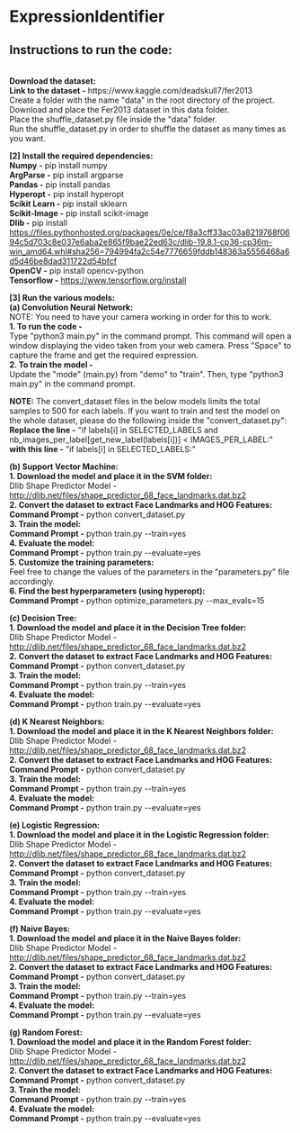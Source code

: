# ExpressionIdentifier

<h2>Instructions to run the code:</h2><br>
<b>Download the dataset:</b><br>
<b>Link to the dataset -</b> https://www.kaggle.com/deadskull7/fer2013<br>
Create a folder with the name "data" in the root directory of the project. Download and place the Fer2013 dataset in this data folder.<br>
Place the shuffle_dataset.py file inside the "data" folder.<br>
Run the shuffle_dataset.py in order to shuffle the dataset as many times as you want.<br>

<b>[2] Install the required dependencies:</b><br>
<b>Numpy -</b> pip install numpy<br>
<b>ArgParse -</b> pip install argparse<br>
<b>Pandas -</b> pip install pandas<br>
<b>Hyperopt -</b> pip install hyperopt<br>
<b>Scikit Learn -</b> pip install sklearn<br>
<b>Scikit-Image -</b> pip install scikit-image<br>
<b>Dlib -</b> pip install https://files.pythonhosted.org/packages/0e/ce/f8a3cff33ac03a8219768f0694c5d703c8e037e6aba2e865f9bae22ed63c/dlib-19.8.1-cp36-cp36m-win_amd64.whl#sha256=794994fa2c54e7776659fddb148363a5556468a6d5d46be8dad311722d54bfcf<br>
<b>OpenCV -</b> pip install opencv-python<br>
<b>Tensorflow -</b> https://www.tensorflow.org/install<br>


<b>[3] Run the various models:</b><br>
<b>(a) Convolution Neural Network:</b><br>
NOTE: You need to have your camera working in order for this to work.<br>
<b>1. To run the code -</b><br> Type "python3 main.py" in the command prompt. This command will open a window displaying the video taken from your web camera. Press "Space" to capture the frame and get the required expression.<br>
<b>2. To train the model -</b><br> Update the "mode" (main.py) from "demo" to "train". Then, type "python3 main.py" in the command prompt.<br>


<b>NOTE:</b> The convert_dataset files in the below models limits the total samples to 500 for each labels. If you want to train and test the model on the whole dataset, please do the following inside the "convert_dataset.py":<br>
<b>Replace the line -</b> "if labels[i] in SELECTED_LABELS and nb_images_per_label[get_new_label(labels[i])] < IMAGES_PER_LABEL:"<br>
<b>with this line -</b> "if labels[i] in SELECTED_LABELS:"<br>


<b>(b) Support Vector Machine:</b><br>
<b>1. Download the model and place it in the SVM folder:</b><br>
Dlib Shape Predictor Model - http://dlib.net/files/shape_predictor_68_face_landmarks.dat.bz2<br>
<b>2. Convert the dataset to extract Face Landmarks and HOG Features:</b><br>
<b>Command Prompt -</b> python convert_dataset.py<br>
<b>3. Train the model:</b><br>
<b>Command Prompt -</b> python train.py --train=yes<br>
<b>4. Evaluate the model:</b><br>
<b>Command Prompt -</b> python train.py --evaluate=yes<br>
<b>5. Customize the training parameters:</b><br>
Feel free to change the values of the parameters in the "parameters.py" file accordingly.</b><br>
<b>6. Find the best hyperparameters (using hyperopt):</b><br>
<b>Command Prompt -</b> python optimize_parameters.py --max_evals=15<br>


<b>(c) Decision Tree:</b><br>
<b>1. Download the model and place it in the Decision Tree folder:</b><br>
Dlib Shape Predictor Model - http://dlib.net/files/shape_predictor_68_face_landmarks.dat.bz2<br>
<b>2. Convert the dataset to extract Face Landmarks and HOG Features:</b><br>
<b>Command Prompt -</b> python convert_dataset.py<br>
<b>3. Train the model:</b><br>
<b>Command Prompt -</b> python train.py --train=yes<br>
<b>4. Evaluate the model:</b><br>
<b>Command Prompt -</b> python train.py --evaluate=yes<br>


<b>(d) K Nearest Neighbors:</b><br>
<b>1. Download the model and place it in the K Nearest Neighbors folder:</b><br>
Dlib Shape Predictor Model - http://dlib.net/files/shape_predictor_68_face_landmarks.dat.bz2<br>
<b>2. Convert the dataset to extract Face Landmarks and HOG Features:</b><br>
<b>Command Prompt -</b> python convert_dataset.py<br>
<b>3. Train the model:</b><br>
<b>Command Prompt -</b> python train.py --train=yes<br>
<b>4. Evaluate the model:</b><br>
<b>Command Prompt -</b> python train.py --evaluate=yes<br>


<b>(e) Logistic Regression:</b><br>
<b>1. Download the model and place it in the Logistic Regression folder:</b><br>
Dlib Shape Predictor Model - http://dlib.net/files/shape_predictor_68_face_landmarks.dat.bz2<br>
<b>2. Convert the dataset to extract Face Landmarks and HOG Features:</b><br>
<b>Command Prompt -</b> python convert_dataset.py<br>
<b>3. Train the model:</b><br>
<b>Command Prompt -</b> python train.py --train=yes<br>
<b>4. Evaluate the model:</b><br>
<b>Command Prompt -</b> python train.py --evaluate=yes<br>


<b>(f) Naive Bayes:</b><br>
<b>1. Download the model and place it in the Naive Bayes folder:</b><br>
Dlib Shape Predictor Model - http://dlib.net/files/shape_predictor_68_face_landmarks.dat.bz2<br>
<b>2. Convert the dataset to extract Face Landmarks and HOG Features:</b><br>
<b>Command Prompt -</b> python convert_dataset.py<br>
<b>3. Train the model:</b><br>
<b>Command Prompt -</b> python train.py --train=yes<br>
<b>4. Evaluate the model:</b><br>
<b>Command Prompt -</b> python train.py --evaluate=yes<br>


<b>(g) Random Forest:</b><br>
<b>1. Download the model and place it in the Random Forest folder:</b><br>
Dlib Shape Predictor Model - http://dlib.net/files/shape_predictor_68_face_landmarks.dat.bz2<br>
<b>2. Convert the dataset to extract Face Landmarks and HOG Features:</b><br>
<b>Command Prompt -</b> python convert_dataset.py<br>
<b>3. Train the model:</b><br>
<b>Command Prompt -</b> python train.py --train=yes<br>
<b>4. Evaluate the model:</b><br>
<b>Command Prompt -</b> python train.py --evaluate=yes<br>
